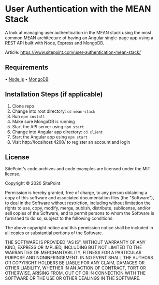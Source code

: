 # User Authentication with the MEAN Stack

A look at managing user authentication in the MEAN stack using the most common MEAN architecture of having an Angular single-page app using a REST API built with Node, Express and MongoDB.

Article: https://www.sitepoint.com/user-authentication-mean-stack/

## Requirements

• [Node.js](http://nodejs.org/)
• [MongoDB](https://www.mongodb.org/)

## Installation Steps (if applicable)

1. Clone repo
2. Change into root directory: `cd mean-stack`
3. Run `npm install`
4. Make sure MongoDB is running
5. Start the API server using `npm start`
6. Change into Angular app directory: `cd client`
7. Start the Angular app using `npm start`
4. Visit http://localhost:4200/ to register an account and login

## License

SitePoint's code archives and code examples are licensed under the MIT license.

Copyright © 2020 SitePoint

Permission is hereby granted, free of charge, to any person obtaining a copy of this software and associated documentation files (the "Software"), to deal in the Software without restriction, including without limitation the rights to use, copy, modify, merge, publish, distribute, sublicense, and/or sell copies of the Software, and to permit persons to whom the Software is furnished to do so, subject to the following conditions:

The above copyright notice and this permission notice shall be included in all copies or substantial portions of the Software.

THE SOFTWARE IS PROVIDED "AS IS", WITHOUT WARRANTY OF ANY KIND, EXPRESS OR IMPLIED, INCLUDING BUT NOT LIMITED TO THE WARRANTIES OF MERCHANTABILITY, FITNESS FOR A PARTICULAR PURPOSE AND NONINFRINGEMENT. IN NO EVENT SHALL THE AUTHORS OR COPYRIGHT HOLDERS BE LIABLE FOR ANY CLAIM, DAMAGES OR OTHER LIABILITY, WHETHER IN AN ACTION OF CONTRACT, TORT OR OTHERWISE, ARISING FROM, OUT OF OR IN CONNECTION WITH THE SOFTWARE OR THE USE OR OTHER DEALINGS IN THE SOFTWARE.

